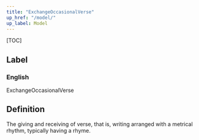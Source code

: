```yaml
---
title: "ExchangeOccasionalVerse"
up_href: "/model/"
up_label: Model
---
```


[TOC]

## Label

### English
ExchangeOccasionalVerse


## Definition
The giving and receiving of verse, that is, writing arranged with a metrical rhythm, typically having a rhyme. 


    
